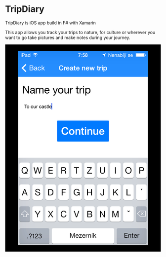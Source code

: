 TripDiary
=========

TripDiary is iOS app build in F# with Xamarin

This app allows you track your trips to nature, for culture or wherever you want to go take pictures and make notes during your journey.

![Screen1](https://raw.githubusercontent.com/Elywejnak/TripDiary/master/_screenshots/01.PNG)






